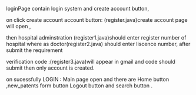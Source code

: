 loginPage contain  login system  and create account button,

on click create account  account button: (register.java)create account page  will open ,

then hospital adminstration (register1.java)should enter register number of hospital where as doctor(register2.java) should enter liscence number,
after submit the requirement 

verification code :(register3.java)will appear in gmail and code should submit then only account is created.

on sucessfully LOGIN : Main page open and there are Home button ,new_patents form button Logout button and search button .

